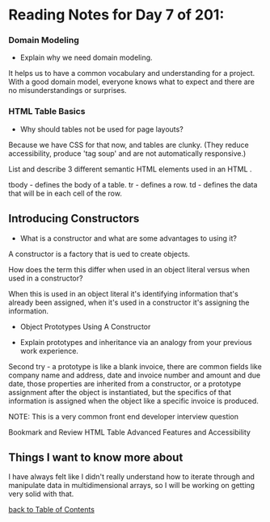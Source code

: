 # Reading Notes for Day 7 of 201:

### Domain Modeling

- Explain why we need domain modeling.

It helps us to have a common vocabulary and understanding for a project. With a good domain model, everyone knows what to expect and there are no misunderstandings or surprises.

### HTML Table Basics

- Why should tables not be used for page layouts?

 Because we have CSS for that now, and tables are clunky. (They reduce accessibility, produce 'tag soup' and are not automatically responsive.)

List and describe 3 different semantic HTML elements used in an HTML <table>.

tbody - defines the body of a table.
tr - defines a row.
td - defines the data that will be in each cell of the row.

## Introducing Constructors

- What is a constructor and what are some advantages to using it?

A constructor is a factory that is ued to create objects.

How does the term this differ when used in an object literal versus when used in a constructor?

When this is used in an object literal it's identifying information that's already been assigned, when it's used in a constructor it's assigning the information.

- Object Prototypes Using A Constructor

- Explain prototypes and inheritance via an analogy from your previous work experience.

Second try - a prototype is like a blank invoice, there are common fields like company name and address, date and invoice number and amount and due date, those properties are inherited from a constructor, or a prototype assignment after the object is instantiated, but the specifics of that information is assigned when the object like a specific invoice is produced.

NOTE: This is a very common front end developer interview question

Bookmark and Review
HTML Table Advanced Features and Accessibility

## Things I want to know more about

I have always felt like I didn't really understand how to iterate through and manipulate data in multidimensional arrays, so I will be working on getting very solid with that.

[back to Table of Contents](./README.md)
